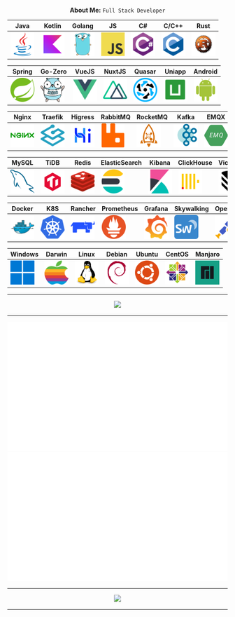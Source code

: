 


<div align="center">


**About Me:**  `Full Stack Developer`


| Java | Kotlin | Golang | JS | C# | C/C++ | Rust |
|------|--------|--------|-------|----|----|------|
|  <img src="icon/java.svg" width="55" height="55" style="min-width:55px;min-height:55px" /> | <img src="icon/kotlin.svg" width="55" height="55" style="min-width:55px;min-height:55px" /> | <img src="icon/go.svg" width="55" height="55" style="min-width:55px;min-height:55px" /> | <img src="icon/javascript.svg" width="55" height="55" style="min-width:55px;min-height:55px" /> | <img src="icon/csharp.svg" width="55" height="55" style="min-width:55px;min-height:55px" /> |<img src="icon/c.svg" width="55" height="55" style="min-width:55px;min-height:55px" /> |  <img src="icon/rust.jpg" width="55" height="55" style="min-width:55px;min-height:55px" /> |
  
| Spring | Go-Zero | VueJS | NuxtJS | Quasar | Uniapp | Android | 
|--------|---------|-------|--------|--------|--------|---------|
| <img src="icon/spring.svg" width="55" height="55" style="min-width:55px;min-height:55px" /> | <img src="icon/go-zero.png" width="55" height="55" style="min-width:55px;min-height:55px" /> | <img src="icon/vuejs.svg" width="55" height="55" style="min-width:55px;min-height:55px" /> | <img src="icon//nuxtjs.svg" width="55" height="55" style="min-width:55px;min-height:55px" /> | <img src="icon/quasar.svg" width="55" height="55" style="min-width:55px;min-height:55px" /> | <img src="icon/uni.png" width="55" height="55" style="min-width:55px;min-height:55px" /> | <img src="icon/android.svg" width="55" height="55" style="min-width:55px;min-height:55px" /> |

| Nginx  | Traefik | Higress | RabbitMQ | RocketMQ | Kafka  | EMQX  |
|--------|---------|---------|----------|----------|--------|-------|
| <img src="icon/nginx.svg" width="55" height="55" style="min-width:55px;min-height:55px" /> | <img src="icon/traefikproxy.svg" width="55" height="55" style="min-width:55px;min-height:55px" /> | <img src="icon/higress.png" width="55" height="55" style="min-width:55px;min-height:55px" /> | <img src="icon/rabbitmq.svg" width="55" height="55" style="min-width:55px;min-height:55px" /> | <img src="icon/rocketmq.png" width="55" height="55" style="min-width:55px;min-height:55px" /> | <img src="icon/kafka.jpg" width="55" height="55" style="min-width:55px;min-height:55px" /> | <img src="icon/emqx.jpg" width="55" height="55" style="min-width:55px;min-height:55px" /> |

| MySQL  | TiDB   | Redis  |  ElasticSearch | Kibana | ClickHouse | VictoriaMetrics |
|--------|--------|--------|---------------|--------|------------|-----------------|
| <img src="icon/mysql.svg" width="55" height="55" style="min-width:55px;min-height:55px" /> | <img src="icon/tidb.png" width="55" height="55" style="min-width:55px;min-height:55px" /> | <img src="icon/redis.svg" width="55" height="55" style="min-width:55px;min-height:55px" /> | <img src="icon/elasticsearch.svg" width="55" height="55" style="min-width:55px;min-height:55px" /> | <img src="icon/kibana.svg" width="55" height="55" style="min-width:55px;min-height:55px" /> | <img src="icon/cloickhouse.png" width="55" height="55" style="min-width:55px;min-height:55px" /> | <img src="icon/victoriametrics.png" width="55" height="55" style="min-width:55px;min-height:55px" /> | 

| Docker | K8S | Rancher | Prometheus | Grafana | Skywalking | OpenTelemetry |
|--------|-----|---------|------------|---------|------------|---------------|
| <img src="icon/docker.svg" width="55" height="55" style="min-width:55px;min-height:55px" /> | <img src="icon/kubernetes.svg" width="55" height="55" style="min-width:55px;min-height:55px" /> | <img src="icon/rancher.svg" width="55" height="55" style="min-width:55px;min-height:55px" /> | <img src="icon/prometheus.svg" width="55" height="55" style="min-width:55px;min-height:55px" /> | <img src="icon/grafana.svg" width="55" height="55" style="min-width:55px;min-height:55px" /> | <img src="icon/skywalking.svg" width="55" height="55" style="min-width:55px;min-height:55px" /> | <img src="icon/opentelemetry.svg" width="55" height="55" style="min-width:55px;min-height:55px" /> | 

| Windows  | Darwin   | Linux    | Debian   | Ubuntu   | CentOS   | Manjaro |
|----------|----------|----------|----------|----------|----------|---------|
| <img src="icon/windows.svg" width="55" height="55" style="min-width:55px;min-height:55px" /> |<img src="icon/apple.png" width="55" height="55" style="min-width:55px;min-height:55px" /> | <img src="icon/linux.svg" width="55" height="55" style="min-width:55px;min-height:55px" /> | <img src="icon/debian.svg" width="55" height="55" style="min-width:55px;min-height:55px" /> | <img src="icon/ubuntu.png" width="55" height="55" style="min-width:55px;min-height:55px" /> |  <img src="icon/centos.svg" width="55" height="55" style="min-width:55px;min-height:55px" /> | <img src="icon/manjaro.jpg" width="55" height="55" style="min-width:55px;min-height:55px" /> | 

</div>

---

<div align="center">
  <img src="https://streak-stats.demolab.com?user=robotism&theme=highcontrast&hide_border=true&border_radius=5&card_width=800">
</div>

---

<!--
<div align="center">
  <img height=180 src="https://github-readme-stats.vercel.app/api?username=robotism&show_icons=true&size_weight=0.15&count_weight=0.5&theme=vision-friendly-dark$ts=241107">
  <img height=180 src="https://github-readme-stats.vercel.app/api/top-langs/?username=robotism&size_weight=0.15&count_weight=0.5&layout=compact&theme=vision-friendly-dark$ts=241107">
</div>

---
-->

<div align="center">
  <a href="https://github.com/robotism/github-stats">
    <img src="https://github.com/robotism/github-stats/blob/master/generated/overview.svg#gh-dark-mode-only" />
    <img src="https://github.com/robotism/github-stats/blob/master/generated/languages.svg#gh-dark-mode-only" />
  </a>
</div>

---

<div align="center">
  <img src="https://github-profile-trophy.vercel.app/?username=robotism&theme=onedark&row=2&column=4">
</div>

---

